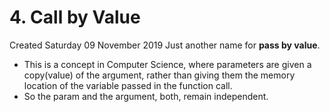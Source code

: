 # 4. Call by Value
Created Saturday 09 November 2019
Just another name for **pass by value**.

* This is a concept in Computer Science, where parameters are given a copy(value) of the argument, rather than giving them the memory location of the variable passed in the function call. 
* So the param and the argument, both, remain independent.



